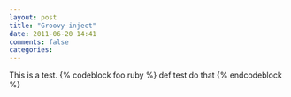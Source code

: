 ```yaml
---
layout: post
title: "Groovy-inject"
date: 2011-06-20 14:41
comments: false 
categories: 
---
```

This is a test.
{% codeblock foo.ruby %}
def test do that
{% endcodeblock %}
